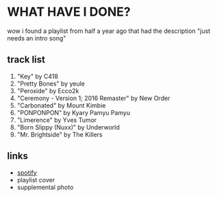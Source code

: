 # WHAT HAVE I DONE?

wow i found a playlist from half a year ago that had the description &quot;just needs an intro song&quot;

## track list

1. "Key" by C418
2. "Pretty Bones" by yeule
3. "Peroxide" by Ecco2k
4. "Ceremony - Version 1; 2016 Remaster" by New Order
5. "Carbonated" by Mount Kimbie
6. "PONPONPON" by Kyary Pamyu Pamyu
7. "Limerence" by Yves Tumor
8. "Born Slippy (Nuxx)" by Underworld
9. "Mr. Brightside" by The Killers

## links

- [spotify](https://open.spotify.com/playlist/5Uowo43XZbdJMLqIDF9Jjk)
- playlist cover
- supplemental photo
